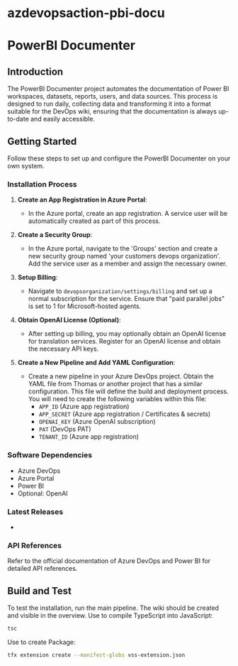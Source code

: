 # azdevopsaction-pbi-docu
# PowerBI Documenter

## Introduction
The PowerBI Documenter project automates the documentation of Power BI workspaces, datasets, reports, users, and data sources. This process is designed to run daily, collecting data and transforming it into a format suitable for the DevOps wiki, ensuring that the documentation is always up-to-date and easily accessible.

## Getting Started
Follow these steps to set up and configure the PowerBI Documenter on your own system.

### Installation Process
1. **Create an App Registration in Azure Portal**: 
   - In the Azure portal, create an app registration. A service user will be automatically created as part of this process.

2. **Create a Security Group**:
   - In the Azure portal, navigate to the 'Groups' section and create a new security group named 'your customers devops organization'. Add the service user as a member and assign the necessary owner.

3. **Setup Billing**:
   - Navigate to `devopsorganization/settings/billing` and set up a normal subscription for the service. Ensure that "paid parallel jobs" is set to 1 for Microsoft-hosted agents.

4. **Obtain OpenAI License (Optional)**:
   - After setting up billing, you may optionally obtain an OpenAI license for translation services. Register for an OpenAI license and obtain the necessary API keys.

5. **Create a New Pipeline and Add YAML Configuration**:
   - Create a new pipeline in your Azure DevOps project. Obtain the YAML file from Thomas or another project that has a similar configuration. This file will define the build and deployment process. You will need to create the following variables within this file:
     - `APP_ID` (Azure app registration)
     - `APP_SECRET` (Azure app registration / Certificates & secrets)
     - `OPENAI_KEY` (Azure OpenAI subscription)
     - `PAT` (DevOps PAT)
     - `TENANT_ID` (Azure app registration)

### Software Dependencies
- Azure DevOps
- Azure Portal
- Power BI
- Optional: OpenAI

### Latest Releases
-

### API References
Refer to the official documentation of Azure DevOps and Power BI for detailed API references.

## Build and Test
To test the installation, run the main pipeline. The wiki should be created and visible in the overview.
Use to compile TypeScript into JavaScript: 
```bash
tsc
```
Use to create Package:
```bash
tfx extension create --manifest-globs vss-extension.json
```